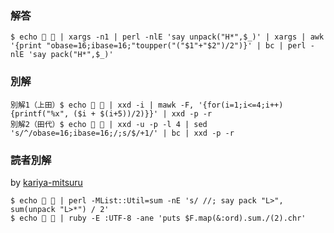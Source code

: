 ### 解答
```
$ echo 🍑 🍓 | xargs -n1 | perl -nlE 'say unpack("H*",$_)' | xargs | awk '{print "obase=16;ibase=16;"toupper("("$1"+"$2")/2")}' | bc | perl -nlE 'say pack("H*",$_)'
```
### 別解
```
別解1（上田）$ echo 🍑 🍓 | xxd -i | mawk -F, '{for(i=1;i<=4;i++){printf("%x", ($i + $(i+5))/2)}}' | xxd -p -r
別解2（田代）$ echo 🍑 🍓 | xxd -u -p -l 4 | sed 's/^/obase=16;ibase=16;/;s/$/+1/' | bc | xxd -p -r
```

 ### 読者別解

 by [kariya-mitsuru](https://github.com/kariya-mitsuru)

```
$ echo 🍑 🍓 | perl -MList::Util=sum -nE 's/ //; say pack "L>", sum(unpack "L>*") / 2'
$ echo 🍑 🍓 | ruby -E :UTF-8 -ane 'puts $F.map(&:ord).sum./(2).chr'
```
